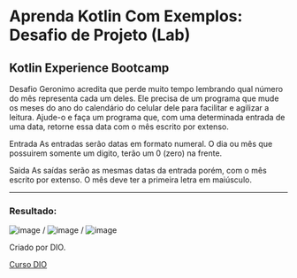 # Aprenda Kotlin Com Exemplos: Desafio de Projeto (Lab)

## Kotlin Experience Bootcamp

Desafio
Geronimo acredita que perde muito tempo lembrando qual número do mês representa cada um deles. Ele precisa de um programa que mude os meses do ano do calendário do celular dele para facilitar e agilizar a leitura. Ajude-o e faça um programa que, com uma determinada entrada de uma data, retorne essa data com o mês escrito por extenso.

Entrada
As entradas serão datas em formato numeral. O dia ou mês que possuirem somente um digito, terão um 0 (zero) na frente.

Saida
As saídas serão as mesmas datas da entrada porém, com o mês escrito por extenso. O mês deve ter a primeira letra em maiúsculo.

*****************************************
### Resultado:

![image](https://user-images.githubusercontent.com/92825608/209444258-a0af7b98-756f-4e3b-aded-d4a22c26c91a.png) / ![image](https://user-images.githubusercontent.com/92825608/209444274-4023262c-b9a1-4e64-ab3b-c2389dd38299.png) / ![image](https://user-images.githubusercontent.com/92825608/209444292-331ef347-62f8-4110-bde1-c53ef819e44e.png)








Criado por DIO.

[Curso DIO](https://web.dio.me/track/kotlin-experience)


